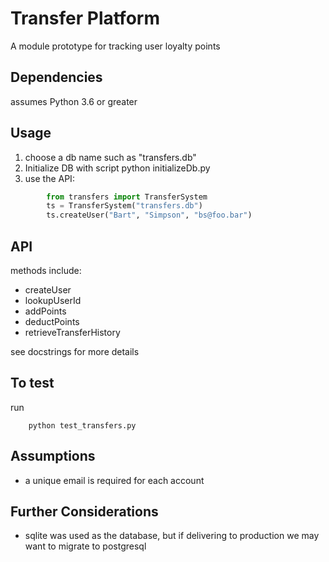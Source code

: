# Transfer Platform
A module prototype for tracking user loyalty points

## Dependencies
assumes Python 3.6 or greater

## Usage
1. choose a db name such as "transfers.db"
2. Initialize DB with script
    python initializeDb.py <dbName>
3. use the API:
```Python
        from transfers import TransferSystem
        ts = TransferSystem("transfers.db") 
        ts.createUser("Bart", "Simpson", "bs@foo.bar")
```
## API

methods include:
- createUser
- lookupUserId
- addPoints
- deductPoints
- retrieveTransferHistory

see docstrings for more details

## To test

run
```
    python test_transfers.py
```

## Assumptions
- a unique email is required for each account

## Further Considerations
- sqlite was used as the database, but if delivering to production we may want to migrate to postgresql
